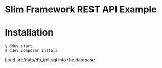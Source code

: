 Slim Framework REST API Example
===============================

# Installation

    $ ddev start
    $ ddev composer install

Load src/data/db_init.sql into the database
